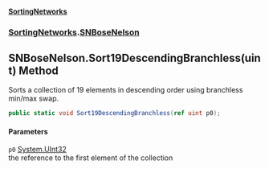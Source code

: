 #### [SortingNetworks](index.md 'index')
### [SortingNetworks](SortingNetworks.md 'SortingNetworks').[SNBoseNelson](SortingNetworks_SNBoseNelson.md 'SortingNetworks.SNBoseNelson')
## SNBoseNelson.Sort19DescendingBranchless(uint) Method
Sorts a collection of 19 elements in descending order using branchless min/max swap.  
```csharp
public static void Sort19DescendingBranchless(ref uint p0);
```
#### Parameters
<a name='SortingNetworks_SNBoseNelson_Sort19DescendingBranchless(uint)_p0'></a>
`p0` [System.UInt32](https://docs.microsoft.com/en-us/dotnet/api/System.UInt32 'System.UInt32')  
the reference to the first element of the collection
  
